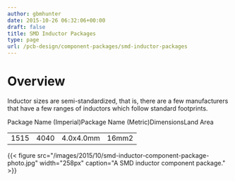 ```yaml
---
author: gbmhunter
date: 2015-10-26 06:32:06+00:00
draft: false
title: SMD Inductor Packages
type: page
url: /pcb-design/component-packages/smd-inductor-packages
---
```


# Overview

Inductor sizes are semi-standardized, that is, there are a few manufacturers that have a few ranges of inductors which follow standard footprints.

<table ><tbody ><tr >Package Name (Imperial)Package Name (Metric)DimensionsLand Area</tr><tr >
<td >1515
</td>
<td >4040
</td>
<td >4.0x4.0mm
</td>
<td >16mm2
</td></tr></tbody></table>{{< figure src="/images/2015/10/smd-inductor-component-package-photo.jpg" width="258px" caption="A SMD inductor component package."  >}}
